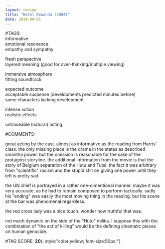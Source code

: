```yaml
---  
layout: review  
title: "Hotel Rewanda (2004)"  
date: 2014-09-01  
---  
```

  
#TAGS:  
informative  
emotional resonance  
empathy and sympathy  
  
fresh perspective  
layered meaning (good for over-thinking/multiple viewing)  
  
immersive atmosphere  
fitting soundtrack  
  
expected outcome  
acceptable suspense (developments predicted minutes before)  
some characters lacking development  
  
intense action  
realistic effects  
  
untraceable (natural) acting  
  
#COMMENTS:  
  
great acting by the cast. almost as informative as the reading from Harris' class. the only missing piece is the drama in the states as described smantha power. but the omission is reasonable for the sake of the protagnist storyline. the additional information from the movie is that the story of Belgium separation of the Hutu and Tutsi. the fact it was arbitrary from "scientific" racism and the stupid shit on giving one power until they left is pretty sad.  
  
the UN chief is portrayed in a rather one-dimentional manner. maybe it was very accurate, as he had to remain composed to perform tactically. sadly his "ending" was easily the most moving thing in the reading. but his scene at the bar was phenomenal regardless.  
  
the red cross lady was a nice touch. wonder how truthful that was.  
  
not much dynamic on the side of the "Hutu" militia. I suppose this with the combination of "the act of killing" would be the defining cinematic pieces on human genocide.  
  
  
  
  
  
#TAG SCORE: **20**{: style:"color:yellow; font-size:50px;"}  
